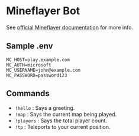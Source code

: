 # Mineflayer Bot

See [official Mineflayer documentation](https://github.com/PrismarineJS/mineflayer) for more info.

## Sample .env

```env
MC_HOST=play.example.com
MC_AUTH=microsoft
MC_USERNAME=john@example.com
MC_PASSWORD=password123
```

## Commands

- `!hello` : Says a greeting.
- `!map` : Says the current map being played.
- `!players` : Says the total player count.
- `!tp` : Teleports to your current position.
